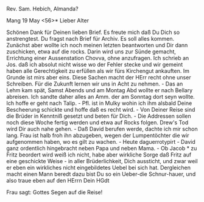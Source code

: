 Rev. Sam. Hebich, Almanda?

 Mang 19 May <56>*
Lieber Alter

Schönen Dank für Deinen lieben Brief. Es freute mich daß Du Dich so anstrengtest. Du fragst nach Brief für Archiv. Es soll alles kommen. Zunächst aber wollte ich noch meinen letzten beantworten und Dir dann zuschicken, etwa auf die rocks. Darin wird uns zur Sünde gemacht, Errichtung einer Aussenstation Chovva, ohne anzufragen. Ich schrieb an Jos. daß ich absolut nicht wisse wo der Fehler stecke und wir gemeint haben alle Gerechtigkeit zu erfüllen als wir fürs Kirchengut ankauften. Im Grunde ist mirs aber eins. Diese Sachen macht der HErr recht ohne unser Schreiben. Für die Zukunft lernen wir uns in Acht zu nehmen. - Das an Lehm kam spät, Samst Abends und am Montag Abd wollte er nach Bellary abreisen. Ich sandte daher alles an Amm. der am Sonntag dort seyn wollte. Ich hoffe er geht nach Talip. - Pfl. ist in Mulky wohin ich ihm alsbald Deine Bescheerung schickte und hoffe daß es recht wird. - Von Deiner Reise sind die Brüder in Kenntniß gesetzt und beten für Dich. - Die Addressen sollen noch diese Woche fertig werden und etwa auf Rocks folgen. Drew's Tod wird Dir auch nahe gehen. - Daß David berufen werde, dachte ich mir schon lang. Frau ist halb froh ihn abzugeben, wegen der Lumpentöchter die wir aufgenommen haben, wo es gilt zu wachen. - Heute daguerrotypirt - David ganz ordentlich hingebracht neben Papa und neben Mama. - Ob Jacob <Ramavarma>* zu Fritz beordert wird weiß ich nicht, habe aber wirkliche Sorge daß Fritz auf eine geschickte Weise - in aller Brüderlichkeit, Dich aussticht, und zwar weil er eben ein wirkliches nicht eingebildetes Uebel bei sich hat. Dergleichen macht einen Mann beredt dazu bist Du so ein Ueber-die Schnur-hauer, und also traue eben auf den HErrn
 Dein HGdt

Frau sagt: Gottes Segen auf die Reise!

